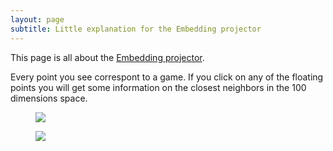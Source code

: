 ```yaml
---
layout: page
subtitle: Little explanation for the Embedding projector
---
```


This page is all about the <a href="http://projector.tensorflow.org/?config=https://gist.githubusercontent.com/dmizr/6ed0d83d738a86a3d57e7a8455efe83f/raw/6b7aed45e8d7d5eec7d4f5fb0f71d9c74f0423e8/projector_config_all.json">Embedding projector</a>.

Every point you see correspont to a game. If you click on any of the floating points you will get some information on the closest neighbors in the 100 dimensions space.
<figure>
    <img src="../img/tensorflow_1.png">
    <figcaption></figcaption>
</figure>
<figure>
    <img src="../img/tensorflow_2.png">
    <figcaption></figcaption>
</figure>
